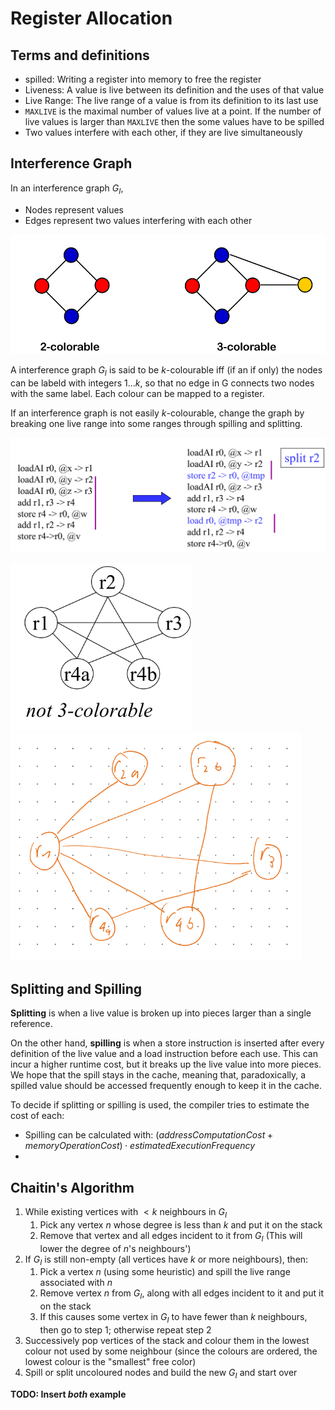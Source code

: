 # Register Allocation

## Terms and definitions

* spilled: Writing a register into memory to free the register
* Liveness: A value is live between its definition and the uses of that value
* Live Range: The live range of a value is from its definition to its last use
* `MAXLIVE` is the maximal number of values live at a point. If the number of live values is larger than `MAXLIVE` then the some values have to be spilled
* Two values interfere with each other, if they are live simultaneously

## Interference Graph

In an interference graph $G_I$,

* Nodes represent values
* Edges represent two values interfering with each other

<img src="./res/10_Register%20Allocation/image-20231117083522082.png" alt="image-20231117083522082" style="zoom:80%;" />

A interference graph $G_I$ is said to be $k$-colourable iff (if an if only) the nodes can be labeld with integers $1...k$, so that no edge in G connects two nodes with the same label. Each colour can be mapped to a register.

If an interference graph is not easily $k$-colourable, change the graph by breaking one live range into some ranges through spilling and splitting.

![image-20231117083542829](./res/10_Register%20Allocation/image-20231117083542829.png)

<img src="./res/10_Register%20Allocation/image-20231117083601768.png" alt="image-20231117083601768" style="zoom:70%;" /><img src="./res/10_Register%20Allocation/image-20231110110331851.png" alt="image-20231110110331851" style="zoom:67%;" />

## Splitting and Spilling

**Splitting** is when  a live value is broken up into pieces larger than a single reference.

On the other hand, **spilling** is when a store instruction is inserted after every definition of the live value and a load instruction before each use. This can incur a higher runtime cost, but it breaks up the live value into more pieces. We hope that the spill stays in the cache, meaning that, paradoxically, a spilled value should be accessed frequently enough to keep it in the cache.

To decide if splitting or spilling is used, the compiler tries to estimate the cost of each:

* Spilling can be calculated with: $(addressComputationCost + memoryOperationCost)\cdot estimatedExecutionFrequency$
* 

## Chaitin's Algorithm

1. While existing vertices with $< k$ neighbours in $G_I$
   1. Pick any vertex $n$ whose degree is less than $k$ and put it on the stack
   2. Remove that vertex and all edges incident to it from $G_I$ (This will lower the degree of $n$'s neighbours')
2. If $G_I$ is still non-empty (all vertices have $k$ or more neighbours), then:
   1. Pick a vertex $n$ (using some heuristic) and spill the live range associated with $n$
   2. Remove vertex $n$ from $G_I$, along with all edges incident to it and put it on the stack
   3. If this causes some vertex in $G_I$ to have fewer than $k$ neighbours, then go to step 1; otherwise repeat step 2
3. Successively pop vertices of the stack and colour them in the lowest colour not used by some neighbour (since the colours are ordered, the lowest colour is the "smallest" free color)
4. Spill or split uncoloured nodes and build the new $G_I$ and start over

**TODO: Insert *both* example**